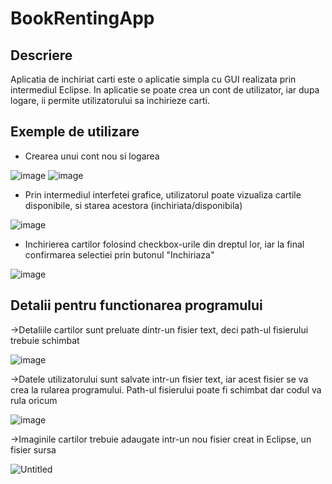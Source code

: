 # BookRentingApp

## Descriere
  Aplicatia de inchiriat carti este o aplicatie simpla cu GUI realizata prin intermediul Eclipse. In aplicatie se poate crea un cont de utilizator, iar dupa logare, ii permite utilizatorului sa inchirieze carti.

## Exemple de utilizare
- Crearea unui cont nou si logarea
  
![image](https://github.com/TudorCocoveica/BookRentingApp/assets/76207731/be79bf71-4618-4c80-8f15-70974101df29)
![image](https://github.com/TudorCocoveica/BookRentingApp/assets/76207731/4ff8e227-9fd5-45eb-aa6a-1049e98d2926)

- Prin intermediul interfetei grafice, utilizatorul poate vizualiza cartile disponibile, si starea acestora (inchiriata/disponibila)

![image](https://github.com/TudorCocoveica/BookRentingApp/assets/76207731/7187963f-93f5-4ad5-8732-79597ef387e4)

- Inchirierea cartilor folosind checkbox-urile din dreptul lor, iar la final confirmarea selectiei prin butonul "Inchiriaza"

![image](https://github.com/TudorCocoveica/BookRentingApp/assets/76207731/11761387-7eb4-4ed5-b48a-fc0f3e65a736)

## Detalii pentru functionarea programului
 ->Detaliile cartilor sunt preluate dintr-un fisier text, deci path-ul fisierului trebuie schimbat
  
![image](https://github.com/TudorCocoveica/BookRentingApp/assets/76207731/9d6c8707-42af-41b0-b83b-4c089ba25db8)

->Datele utilizatorului sunt salvate intr-un fisier text, iar acest fisier se va crea la rularea programului. Path-ul fisierului poate fi schimbat dar codul va rula oricum

![image](https://github.com/TudorCocoveica/BookRentingApp/assets/76207731/d6b7e356-7feb-4378-bfad-9efff7327849)

->Imaginile cartilor trebuie adaugate intr-un nou fisier creat in Eclipse, un fisier sursa

![Untitled](https://github.com/TudorCocoveica/BookRentingApp/assets/76207731/4a541a6d-bdb6-483c-a5ac-11a1b7cb3766)



